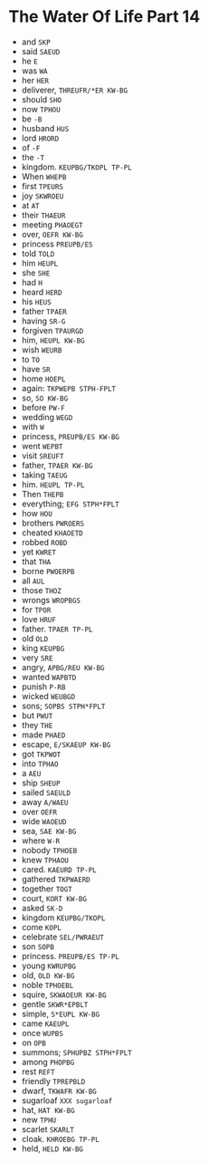# The Water Of Life Part 14

* and `SKP`
* said `SAEUD`
* he `E`
* was `WA`
* her `HER`
* deliverer, `THREUFR/*ER KW-BG`
* should `SHO`
* now `TPHOU`
* be `-B`
* husband `HUS`
* lord `HRORD`
* of `-F`
* the `-T`
* kingdom. `KEUPBG/TKOPL TP-PL`
* When `WHEPB`
* first `TPEURS`
* joy `SKWROEU`
* at `AT`
* their `THAEUR`
* meeting `PHAOEGT`
* over, `OEFR KW-BG`
* princess `PREUPB/ES`
* told `TOLD`
* him `HEUPL`
* she `SHE`
* had `H`
* heard `HERD`
* his `HEUS`
* father `TPAER`
* having `SR-G`
* forgiven `TPAURGD`
* him, `HEUPL KW-BG`
* wish `WEURB`
* to `TO`
* have `SR`
* home `HOEPL`
* again: `TKPWEPB STPH-FPLT`
* so, `SO KW-BG`
* before `PW-F`
* wedding `WEGD`
* with `W`
* princess, `PREUPB/ES KW-BG`
* went `WEPBT`
* visit `SREUFT`
* father, `TPAER KW-BG`
* taking `TAEUG`
* him. `HEUPL TP-PL`
* Then `THEPB`
* everything; `EFG STPH*FPLT`
* how `HOU`
* brothers `PWROERS`
* cheated `KHAOETD`
* robbed `ROBD`
* yet `KWRET`
* that `THA`
* borne `PWOERPB`
* all `AUL`
* those `THOZ`
* wrongs `WROPBGS`
* for `TPOR`
* love `HRUF`
* father. `TPAER TP-PL`
* old `OLD`
* king `KEUPBG`
* very `SRE`
* angry, `APBG/REU KW-BG`
* wanted `WAPBTD`
* punish `P-RB`
* wicked `WEUBGD`
* sons; `SOPBS STPH*FPLT`
* but `PWUT`
* they `THE`
* made `PHAED`
* escape, `E/SKAEUP KW-BG`
* got `TKPWOT`
* into `TPHAO`
* a `AEU`
* ship `SHEUP`
* sailed `SAEULD`
* away `A/WAEU`
* over `OEFR`
* wide `WAOEUD`
* sea, `SAE KW-BG`
* where `W-R`
* nobody `TPHOEB`
* knew `TPHAOU`
* cared. `KAEURD TP-PL`
* gathered `TKPWAERD`
* together `TOGT`
* court, `KORT KW-BG`
* asked `SK-D`
* kingdom `KEUPBG/TKOPL`
* come `KOPL`
* celebrate `SEL/PWRAEUT`
* son `SOPB`
* princess. `PREUPB/ES TP-PL`
* young `KWRUPBG`
* old, `OLD KW-BG`
* noble `TPHOEBL`
* squire, `SKWAOEUR KW-BG`
* gentle `SKWR*EPBLT`
* simple, `S*EUPL KW-BG`
* came `KAEUPL`
* once `WUPBS`
* on `OPB`
* summons; `SPHUPBZ STPH*FPLT`
* among `PHOPBG`
* rest `REFT`
* friendly `TPREPBLD`
* dwarf, `TKWAFR KW-BG`
* sugarloaf `XXX sugarloaf`
* hat, `HAT KW-BG`
* new `TPHU`
* scarlet `SKARLT`
* cloak. `KHROEBG TP-PL`
* held, `HELD KW-BG`
